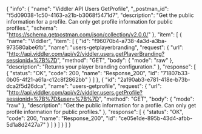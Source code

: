 {
  "info": {
    "name": "Viddler  API Users GetProfile",
    "_postman_id": "f5d09038-1c50-4163-a21b-b3068f5471d7",
    "description": "Get the public information for a profile. Can only get profile information for public profiles.",
    "schema": "https://schema.getpostman.com/json/collection/v2.0.0/"
  },
  "item": [
    {
      "name": "Viddler",
      "item": [
        {
          "id": "f96070b4-a738-4a3d-a3ba-973580abe6fb",
          "name": "users-getplayerbranding",
          "request": {
            "url": "http://api.viddler.com/api/v2/viddler.users.getPlayerBranding?sessionid=%7B%7D",
            "method": "GET",
            "body": {
              "mode": "raw"
            },
            "description": "Returns your player branding configuration."
          },
          "response": [
            {
              "status": "OK",
              "code": 200,
              "name": "Response_200",
              "id": "71807b33-0b05-4f21-a61a-c12c8f2862bb"
            }
          ]
        },
        {
          "id": "2a190ab3-e781-418e-b73b-dca2f5d26dca",
          "name": "users-getprofile",
          "request": {
            "url": "http://api.viddler.com/api/v2/viddler.users.getProfile?sessionid=%7B%7D&user=%7B%7D",
            "method": "GET",
            "body": {
              "mode": "raw"
            },
            "description": "Get the public information for a profile. Can only get profile information for public profiles."
          },
          "response": [
            {
              "status": "OK",
              "code": 200,
              "name": "Response_200",
              "id": "ce05e1de-895b-43d4-afbb-5d1a8d2427a7"
            }
          ]
        }
      ]
    }
  ]
}